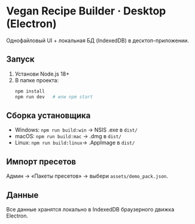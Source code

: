 # Vegan Recipe Builder · Desktop (Electron)

Однофайловый UI + локальная БД (IndexedDB) в десктоп-приложении.

## Запуск
1) Установи Node.js 18+
2) В папке проекта:
   ```bash
   npm install
   npm run dev   # или npm start
   ```

## Сборка установщика
- Windows: `npm run build:win`  → NSIS .exe в `dist/`
- macOS:   `npm run build:mac`  → .dmg в `dist/`
- Linux:   `npm run build:linux`→ .AppImage в `dist/`

## Импорт пресетов
Админ → «Пакеты пресетов» → выбери `assets/demo_pack.json`.

## Данные
Все данные хранятся локально в IndexedDB браузерного движка Electron.
